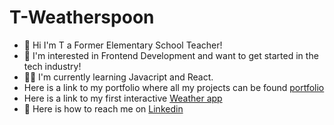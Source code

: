 # T-Weatherspoon

<ul>
  <li>
    👋 Hi I'm T a Former Elementary School Teacher!
 </li>
  <li>
👀 I'm interested in Frontend Development and want to get started in the tech industry!
   </li>
    <li>
      👩‍💻 I'm currently learning Javacript and React.
       </li>
    <li>
      Here is a link to my portfolio where all my projects can be found <a href= "https://codepen.io/your-work"> portfolio </a>
    </li>
      <li>
  Here is a link to my first interactive <a href="#" > Weather app </a>
      </li>
      <li>
      🤖 Here is how to reach me on <a href="https://www.linkedin.com/in/tijuana-w-96106b1b8" target="_blank"> Linkedin </a>        
</ul>

